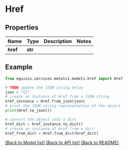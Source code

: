# Href


## Properties

Name | Type | Description | Notes
------------ | ------------- | ------------- | -------------
**href** | **str** |  | 

## Example

```python
from equinix.services.metalv1.models.href import Href

# TODO update the JSON string below
json = "{}"
# create an instance of Href from a JSON string
href_instance = Href.from_json(json)
# print the JSON string representation of the object
print(Href.to_json())

# convert the object into a dict
href_dict = href_instance.to_dict()
# create an instance of Href from a dict
href_from_dict = Href.from_dict(href_dict)
```
[[Back to Model list]](../README.md#documentation-for-models) [[Back to API list]](../README.md#documentation-for-api-endpoints) [[Back to README]](../README.md)


